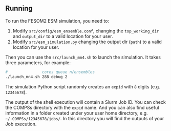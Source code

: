 

## Running

To run the FESOM2 ESM simulation, you need to:

1. Modify `src/config/esm_ensemble.conf`,
   changing the `top_working_dir` and `output_dir` to a valid
   location for your user.
2. Modify `src/esm_simulation.py`
   changing the output dir (`path`) to a valid location for
   your user.

Then you can use the `src/launch_mn4.sh` to launch the simulation.
It takes three parameters, for example:

```bash
#               cores queue n/ensembles
./launch_mn4.sh 288 debug 2
```

The simulation Python script randomly creates an `expid` with
`8` digits (e.g. `12345678`).

The output of the shell execution  will contain a Slurm Job ID.
You can check the COMPSs directory with the `expid` name. And
you can also find useful information in a folder created under
your user home directory, e.g. `~/.COMPSs/12345678/jobs/`.
In this directory you will find the outputs of your Job execution.
